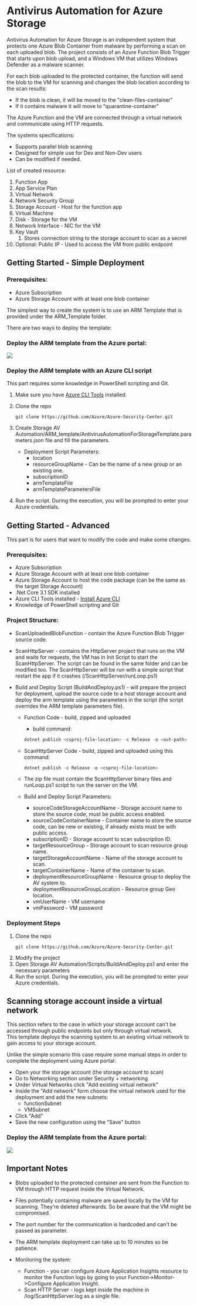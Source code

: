 # Antivirus Automation for Azure Storage
Antivirus Automation for Azure Storage is an independent system that protects one Azure Blob Container from malware by performing a scan on each uploaded blob. The project consists of an Azure Function Blob Trigger that starts upon blob upload, and a Windows VM that utilizes Windows Defender as a malware scanner.

For each blob uploaded to the protected container, the function will send the blob to the VM for scanning and changes the blob location according to the scan results:
* If the blob is clean, it will be moved to the "clean-files-container" 
* If it contains malware it will move to "quarantine-container"

The Azure Function and the VM are connected through a virtual network and communicate using HTTP requests.

The systems specifications:
* Supports parallel blob scanning
* Designed for simple use for Dev and Non-Dev users 
* Can be modified if needed.

List of created resource:
1. Function App
1. App Service Plan
1. Virtual Network
1. Network Security Group
1. Storage Account - Host for the function app
1. Virtual Machine
1. Disk - Storage for the VM
1. Network Interface - NIC for the VM
1. Key Vault
    1. Stores connection string to the storage account to scan as a secret
1. Optional: Public IP - Used to access the VM from public endpoint

## Getting Started - Simple Deployment

### Prerequisites:
* Azure Subscription
* Azure Storage Account with at least one blob container

The simplest way to create the system is to use an ARM Template that is provided under the ARM_Template folder.

There are two ways to deploy the template:

### Deploy the ARM template from the Azure portal:
<a href="https://portal.azure.com/#create/Microsoft.Template/uri/https%3A%2F%2Fraw.githubusercontent.com%2FAzure%2FAzure-Security-Center%2Fmaster%2FStorage%20AV%20Automation%2FARM_template%2FAntivirusAutomationForStorageTemplate.json" target="_blank">
    <img src="https://aka.ms/deploytoazurebutton"/>
</a>   


### Deploy the ARM template with an Azure CLI script

This part requires some knowledge in PowerShell scripting and Git.

1. Make sure you have [Azure CLI Tools][instalCliUrl] installed.

1. Clone the repo
    ```
    git clone https://github.com/Azure/Azure-Security-Center.git
    ```
1. Create Storage AV Automation/ARM_template/AntivirusAutomationForStorageTemplate.parameters.json file and fill the parameters.
    * Deployment Script Parameters:
        * location
        * resourceGroupName - Can be the name of a new group or an existing one.
        * subscriptionID
        * armTemplateFile
        * armTemplateParametersFile
1. Run the script. During the execution, you will be prompted to enter your Azure credentials.


## Getting Started - Advanced
This part is for users that want to modify the code and make some changes.

### Prerequisites:
* Azure Subscription
* Azure Storage Account with at least one blob container
* Azure Storage Account to host the code package (can be the same as the target Storage Account)
* .Net Core 3.1 SDK installed
* Azure CLI Tools installed - [Install Azure CLI][instalCliUrl]
* Knowledge of PowerShell scripting and Git

### Project Structure:
* ScanUploadedBlobFunction - contain the Azure Function Blob Trigger source code.

* ScanHttpServer - contains the HttpServer project that runs on the VM and waits for requests, the VM has in Init Script to start the ScanHttpServer. The script can be found in the same folder and can be modified too. The ScanHttpServer will be run with a simple script that restart the app if it crashes (/ScanHttpServer/runLoop.ps1)

* Build and Deploy Script (BuildAndDeploy.ps1) - will prepare the project for deployment, upload the source code to a host storage account and deploy the arm template using the parameters in the script (the script overrides the ARM template parameters file).

    *  Function Code - build, zipped and uploaded
        * build command:
    
        ```powershell
        dotnet publish <csproj-file-location> -c Release -o <out-path>
        ```

    *  ScanHttpServer Code - build, zipped and uploaded using this command:

        ```powershell
        dotnet publish -c Release -o <csproj-file-location>
        ```

    * The zip file must contain the ScanHttpServer binary files and runLoop.ps1 script to run the server on the VM.

    * Build and Deploy Script Parameters:
        * sourceCodeStorageAccountName - Storage account name to store the source code, must be public access enabled.
        * sourceCodeContainerName - Container name to store the source code, can be new or existing, if already exists must be with public access.
        * subscriptionID - Storage account to scan subscription ID.
        * targetResourceGroup - Storage account to scan resource group name.
        * targetStorageAccountName - Name of the storage account to scan.
        * targetContainerName - Name of the container to scan.
        * deploymentResourceGroupName - Resource group to deploy the AV system to.
        * deploymentResourceGroupLocation - Resource group Geo location.
        * vmUserName - VM username
        * vmPassword - VM password

### Deployment Steps
1. Clone the repo
    ```
    git clone https://github.com/Azure/Azure-Security-Center.git
    ```
1. Modify the project
1. Open Storage AV Automation/Scripts/BuildAndDeploy.ps1 and enter the necessary parameters
1. Run the script. During the execution, you will be prompted to enter your Azure credentials.


## Scanning storage account inside a virtual network
This section refers to the case in which your storage account can't be accessed through public endpoints but only through virtual network.  
This template deploys the scanning system to an existing virtual network to gain access to your storage account.

Unlike the simple scenario this case require some manual steps in order to complete the deployment using Azure portal:
* Open your the storage account (the storage account to scan)
* Go to Networking section under Security + networking
* Under Virtual Networks click "Add existing virtual network"
* Inside the "Add network" form choose the virtual network used for the deployment and add the new subnets:
    * functionSubnet
    * VMSubnet
* Click "Add"
* Save the new configuration using the "Save" button
 

### Deploy the ARM template from the Azure portal:
<a href="https://portal.azure.com/#create/Microsoft.Template/uri/https%3A%2F%2Fraw.githubusercontent.com%2FAzure%2FAzure-Security-Center%2Fmaster%2FStorage%20AV%20Automation%2FARM_template%2FAVAutomationForStorageExistingVnetTemplate.json" target="_blank">
    <img src="https://aka.ms/deploytoazurebutton"/>
</a>  


## Important Notes

* Blobs uploaded to the protected container are sent from the Function to VM through HTTP request inside the Virtual Network.

* Files potentially containing malware are saved locally by the VM for scanning. They're deleted afterwards. So be aware that the VM might be compromised.

* The port number for the communication is hardcoded and can't be passed as parameter.

* The ARM template deployment can take up to 10 minutes so be patience.

* Monitoring the system:
    * Function - you can configure Azure Application Insights resource to monitor the Function logs by going to your Function->Monitor->Configure Application Insight.
    * Scan HTTP Server - logs kept inside the machine in <RunPath>/log/ScanHttpServer.log as a single file.


[instalCliUrl]: https://docs.microsoft.com/en-us/cli/azure/install-azure-cli

